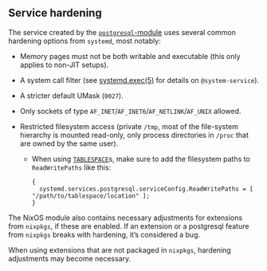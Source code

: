 ## Service hardening

The service created by the [`postgresql`-module](options.html#opt-services.postgresql.enable) uses several common hardening options from `systemd`, most notably:

- Memory pages must not be both writable and executable (this only applies to non-JIT setups).

- A system call filter (see [systemd.exec(5)](https://www.freedesktop.org/software/systemd/man/systemd.exec.html) for details on `@system-service`).

- A stricter default UMask (`0027`).

- Only sockets of type `AF_INET`/`AF_INET6`/`AF_NETLINK`/`AF_UNIX` allowed.

- Restricted filesystem access (private `/tmp`, most of the file-system hierarchy is mounted read-only, only process directories in `/proc` that are owned by the same user).
  - When using [`TABLESPACE`](https://www.postgresql.org/docs/current/manage-ag-tablespaces.html)s, make sure to add the filesystem paths to `ReadWritePaths` like this:

    ```programlisting
    {
      systemd.services.postgresql.serviceConfig.ReadWritePaths = [ "/path/to/tablespace/location" ];
    }
    ```

The NixOS module also contains necessary adjustments for extensions from `nixpkgs`, if these are enabled. If an extension or a postgresql feature from `nixpkgs` breaks with hardening, it’s considered a bug.

When using extensions that are not packaged in `nixpkgs`, hardening adjustments may become necessary.
